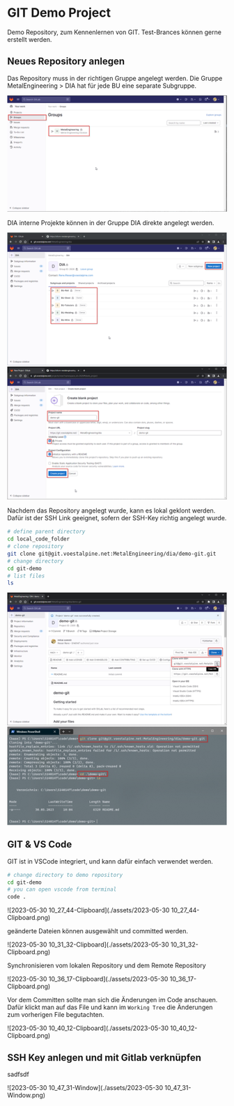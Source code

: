# GIT Demo Project

Demo Repository, zum Kennenlernen von GIT. Test-Brances können gerne erstellt werden.



## Neues Repository anlegen

Das Repository muss in der richtigen Gruppe angelegt werden. Die Gruppe MetalEngineering > DIA hat für jede BU eine separate Subgruppe.

<img src="./assets/2023-05-30 09_42_47-Clipboard.png" alt="2023-05-30 09_42_47-Clipboard" style="zoom: 67%;" />

DIA interne Projekte können in der Gruppe DIA direkte angelegt werden. 

<img src="./assets/2023-05-30 10_00_29-Clipboard.png" alt="2023-05-30 10_00_29-Clipboard" style="zoom: 67%;" />

<img src="./assets/2023-05-30 10_01_25-Clipboard.png" alt="2023-05-30 10_01_25-Clipboard" style="zoom:67%;" />

Nachdem das Repository angelegt wurde, kann es lokal geklont werden. Dafür ist der SSH Link geeignet, sofern der SSH-Key richtig angelegt wurde.

```bash
# define parent directory
cd local_code_folder
# clone repository
git clone git@git.voestalpine.net:MetalEngineering/dia/demo-git.git
# change directory
cd git-demo
# list files
ls 
```

<img src="./assets/2023-05-30 10_02_36-Clipboard.png" alt="2023-05-30 10_02_36-Clipboard" style="zoom:67%;" />

<img src="./assets/2023-05-30 10_06_15-Clipboard.png" alt="2023-05-30 10_06_15-Clipboard" style="zoom:67%;" />



## GIT & VS Code

GIT ist in VSCode integriert, und kann dafür einfach verwendet werden. 

```bash
# change directory to demo repository
cd git-demo
# you can open vscode from terminal
code . 
```

![2023-05-30 10_27_44-Clipboard](./assets/2023-05-30 10_27_44-Clipboard.png)

geänderte Dateien können ausgewählt und committed werden.

![2023-05-30 10_31_32-Clipboard](./assets/2023-05-30 10_31_32-Clipboard.png)

Synchronisieren vom lokalen Repository und dem Remote Repository

![2023-05-30 10_36_17-Clipboard](./assets/2023-05-30 10_36_17-Clipboard.png)

Vor dem Committen sollte man sich die Änderungen im Code anschauen. Dafür klickt man auf das File und kann im `Working Tree` die Änderungen zum vorherigen File begutachten.

![2023-05-30 10_40_12-Clipboard](./assets/2023-05-30 10_40_12-Clipboard.png)



## SSH Key anlegen und mit Gitlab verknüpfen

sadfsdf

![2023-05-30 10_47_31-Window](./assets/2023-05-30 10_47_31-Window.png)
